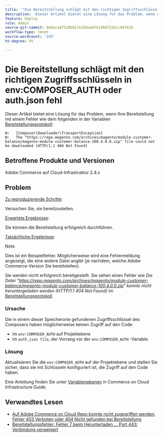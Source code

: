 ```yaml
---
title: '"Die Bereitstellung schlägt mit den richtigen Zugriffsschlüsseln in env:COMPOSER_AUTH oder auth.json fehl.'
description: 'Dieser Artikel bietet eine Lösung für das Problem, wenn die Bereitstellung mit dem folgenden Fehler fehlschlägt: "Die Datei https://repo.magento.com/archives/magento/module-customer-balance/magento-module-customer-balance-100.4.0.0.zip konnte nicht heruntergeladen werden (HTTP/1.1 404 Not Found)".'
feature: Deploy
role: Admin
source-git-commit: 8e0aca8f528b017e288ae6fb19b072a5cc04761b
workflow-type: tm+mt
source-wordcount: '243'
ht-degree: 0%

---
```


# Die Bereitstellung schlägt mit den richtigen Zugriffsschlüsseln in env:COMPOSER_AUTH oder auth.json fehl

Dieser Artikel bietet eine Lösung für das Problem, wenn Ihre Bereitstellung mit einem Fehler wie dem folgenden in der Variablen [Bereitstellungsprotokoll](/docs/commerce-cloud-service/user-guide/develop/test/log-locations#deploy-log):

```
W:   [Composer\Downloader\TransportException]
W:   The "https://repo.magento.com/archives/magento/module-customer-balance/magento-module-customer-balance-100.4.0.0.zip" file could not be downloaded (HTTP/1.1 404 Not Found)
```

## Betroffene Produkte und Versionen

Adobe Commerce auf Cloud-Infrastruktur 2.4.x

## Problem  

<u>Zu reproduzierende Schritte</u>:

Versuchen Sie, sie bereitzustellen. 

<u>Erwartete Ergebnisse</u>:

Sie können die Bereitstellung erfolgreich durchführen.

<u>Tatsächliche Ergebnisse</u>:

>[!NOTE]
>
>Dies ist ein Beispielfehler. Möglicherweise wird eine Fehlermeldung angezeigt, die eine andere Datei angibt (je nachdem, welche Adobe Commerce-Version Sie bereitstellen).

Sie werden nicht erfolgreich bereitgestellt. Sie sehen einen Fehler wie *Die Datei &quot;https://repo.magento.com/archives/magento/module-customer-balance/magento-module-customer-balance-100.4.0.0.zip&quot; konnte nicht heruntergeladen werden (HTTP/1.1 404 Not Found)* im [Bereitstellungsprotokoll](/docs/commerce-cloud-service/user-guide/develop/test/log-locations#deploy-log).


### Ursache

Die in einem dieser Speicherorte gefundenen Zugriffsschlüssel des Composers haben möglicherweise keinen Zugriff auf den Code:

* im `env:COMPOSER_AUTH` auf Projektebene
* im `auth.json file`, der Vorrang vor der `env:COMPOSER_AUTH` -Variable.

### Lösung

Aktualisieren Sie die `env:COMPOSER_AUTH` auf der Projektebene und stellen Sie sicher, dass sie mit Schlüsseln konfiguriert ist, die Zugriff auf den Code haben.

Eine Anleitung finden Sie unter [Variablenebenen](/docs/commerce-cloud-service/user-guide/configure/env/variable-levels) in Commerce on Cloud Infrastructure Guide.

## Verwandtes Lesen

* [Auf Adobe Commerce on Cloud Repo konnte nicht zugegriffen werden: Fehler 403 Verboten oder 404 Nicht gefunden bei Bereitstellung](/docs/commerce-knowledge-base/kb/troubleshooting/deployment/magento-commerce-cloud-repo-could-not-be-accessed-403-forbidden-or-404-not-found-error-when-deploying.html)
* [Bereitstellungsfehler: Fehler 7 beim Herunterladen ... Port 443: Verbindung verweigert](/docs/commerce-knowledge-base/kb/troubleshooting/miscellaneous/deployment-error-downloading-connection-refused-adobe-commerce.html)
